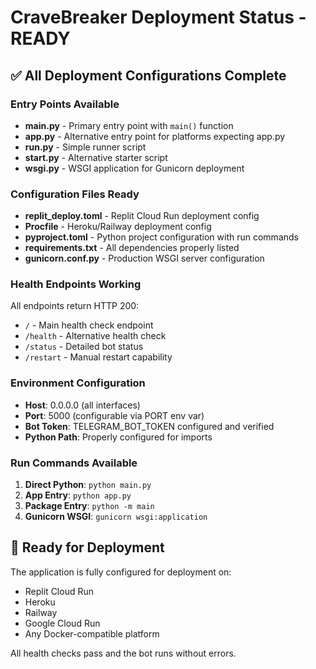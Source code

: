 # CraveBreaker Deployment Status - READY

## ✅ All Deployment Configurations Complete

### Entry Points Available
- **main.py** - Primary entry point with `main()` function
- **app.py** - Alternative entry point for platforms expecting app.py
- **run.py** - Simple runner script
- **start.py** - Alternative starter script
- **wsgi.py** - WSGI application for Gunicorn deployment

### Configuration Files Ready
- **replit_deploy.toml** - Replit Cloud Run deployment config
- **Procfile** - Heroku/Railway deployment config
- **pyproject.toml** - Python project configuration with run commands
- **requirements.txt** - All dependencies properly listed
- **gunicorn.conf.py** - Production WSGI server configuration

### Health Endpoints Working
All endpoints return HTTP 200:
- `/` - Main health check endpoint
- `/health` - Alternative health check
- `/status` - Detailed bot status
- `/restart` - Manual restart capability

### Environment Configuration
- **Host**: 0.0.0.0 (all interfaces)
- **Port**: 5000 (configurable via PORT env var)
- **Bot Token**: TELEGRAM_BOT_TOKEN configured and verified
- **Python Path**: Properly configured for imports

### Run Commands Available
1. **Direct Python**: `python main.py`
2. **App Entry**: `python app.py`
3. **Package Entry**: `python -m main`
4. **Gunicorn WSGI**: `gunicorn wsgi:application`

## 🚀 Ready for Deployment

The application is fully configured for deployment on:
- Replit Cloud Run
- Heroku
- Railway
- Google Cloud Run
- Any Docker-compatible platform

All health checks pass and the bot runs without errors.
